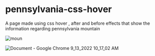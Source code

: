 # pennsylvania-css-hover
A page made using css hover , after and before effects that show the information regarding pennsylvania mountain

![moun](https://user-images.githubusercontent.com/90323797/189940807-562d1804-9620-49c2-88b4-1bb910f7079d.jpg)

![Document - Google Chrome 9_13_2022 10_17_02 AM](https://user-images.githubusercontent.com/90323797/189940780-19f0bd11-e101-4d98-98a2-d839605c6d15.png)
